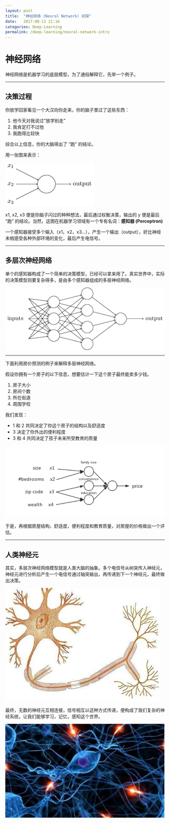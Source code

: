```yaml
---
layout: post
title:  "神经网络 (Neural Network) 初探"
date:   2017-08-11 21:16
categories: Deep-Learning
permalink: /deep-learning/neural-network-intro
---
```


# 神经网络

神经网络是机器学习的底层模型，为了通俗解释它，先举一个例子。


---

## 决策过程

你放学回家看见一个大汉向你走来，你的脑子里过了这些东西：

1. 他今天对我说过“放学别走”
2. 我肯定打不过他
3. 我跑得比较快

综合以上信息，你的大脑得出了 “跑” 的结论。

用一张图来表示：

![network](../images/deep-learning/simplegraph.png)

x1, x2, x3 便是你脑子闪过的种种想法，最后通过权衡决策，输出的 y 便是最后 “跑” 的结论。当然，这图在机器学习领域有一个专有名词：**感知器 (Perceptron)**

一个感知器接受多个输入（x1，x2，x3...），产生一个输出（output），好比神经末梢感受各种外部环境的变化，最后产生电信号。

---

## 多层次神经网络

单个的感知器构成了一个简单的决策模型，已经可以拿来用了。真实世界中，实际的决策模型则要复杂得多，是由多个感知器组成的多层神经网络。

![multilayer](../images/deep-learning/multilayer.png)

---

下面利用房价预测的例子来解释多层神经网络。

假设你拥有一个房子的以下信息，想要估计一下这个房子最终能卖多少钱。

1. 房子大小
2. 房间个数
3. 所在街道
4. 周围学校

我们发现：

* 1 和 2 共同决定了你这个房子的结构以及舒适度
* 3 决定了你外出的便利程度
* 3 和 4 共同决定了孩子未来所受教育的质量

![multilayereg](../images/deep-learning/multilayereg.png)

于是，再根据房屋结构，舒适度，便利程度和教育质量，对房屋的价格做出一个评估。

---

## 人类神经元

其实，多层次神经网络模型就是人类大脑的抽象。多个电信号从树突传入神经元，神经元进行分析后产生一个电信号通过轴突输出，再传递到下一个神经元，最终做出决策。

![](../images/deep-learning/neural-cell.jpg)



最终，无数的神经元互相连接，信号相互以这种方式传递，便构成了我们复杂的神经系统，让我们能够学习，记忆，感知这个世界。

![](../images/deep-learning/human-neural-network.jpg)